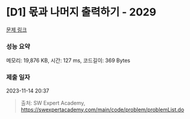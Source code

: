 # [D1] 몫과 나머지 출력하기 - 2029 

[문제 링크](https://swexpertacademy.com/main/code/problem/problemDetail.do?contestProbId=AV5QGNvKAtEDFAUq) 

### 성능 요약

메모리: 19,876 KB, 시간: 127 ms, 코드길이: 369 Bytes

### 제출 일자

2023-11-14 20:37



> 출처: SW Expert Academy, https://swexpertacademy.com/main/code/problem/problemList.do